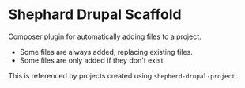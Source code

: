 # Shephard Drupal Scaffold

Composer plugin for automatically adding files to a project.

 - Some files are always added, replacing existing files.
 - Some files are only added if they don't exist.

This is referenced by projects created using `shepherd-drupal-project`.
